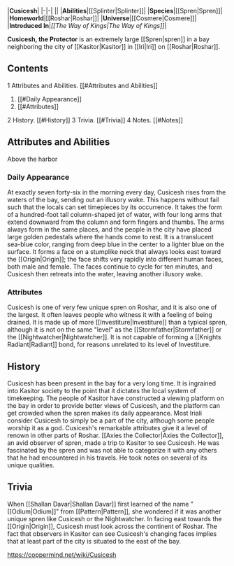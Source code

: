 |**Cusicesh**|
|-|-|
||
|**Abilities**|[[Splinter\|Splinter]]|
|**Species**|[[Spren\|Spren]]|
|**Homeworld**|[[Roshar\|Roshar]]|
|**Universe**|[[Cosmere\|Cosmere]]|
|**Introduced In**|*[[The Way of Kings\|The Way of Kings]]*|

**Cusicesh, the Protector** is an extremely large [[Spren\|spren]] in a bay neighboring the city of [[Kasitor\|Kasitor]] in [[Iri\|Iri]] on [[Roshar\|Roshar]].

## Contents

1 Attributes and Abilities. [[#Attributes and Abilities]] 

1. [[#Daily Appearance]] 
1. [[#Attributes]] 


2 History. [[#History]] 
3 Trivia. [[#Trivia]] 
4 Notes. [[#Notes]] 


## Attributes and Abilities
  Above the harbor
### Daily Appearance
At exactly seven forty-six in the morning every day, Cusicesh rises from the waters of the bay, sending out an illusory wake. This happens without fail such that the locals can set timepieces by its occurrence. It takes the form of a hundred-foot tall column-shaped jet of water, with four long arms that extend downward from the column and form fingers and thumbs. The arms always form in the same places, and the people in the city have placed large golden pedestals where the hands come to rest. It is a translucent sea-blue color, ranging from deep blue in the center to a lighter blue on the surface. It forms a face on a stumplike neck that always looks east toward the [[Origin\|Origin]]; the face shifts very rapidly into different human faces, both male and female. The faces continue to cycle for ten minutes, and Cusicesh then retreats into the water, leaving another illusory wake.

### Attributes
Cusicesh is one of very few unique spren on Roshar, and it is also one of the largest. It often leaves people who witness it with a feeling of being drained. It is made up of more [[Investiture\|Investiture]] than a typical spren, although it is not on the same "level" as the [[Stormfather\|Stormfather]] or the [[Nightwatcher\|Nightwatcher]]. It is not capable of forming a [[Knights Radiant\|Radiant]] bond, for reasons unrelated to its level of Investiture.

## History
Cusicesh has been present in the bay for a very long time. It is ingrained into Kasitor society to the point that it dictates the local system of timekeeping. The people of Kasitor have constructed a viewing platform on the bay in order to provide better views of Cusicesh, and the platform can get crowded when the spren makes its daily appearance. Most Iriali consider Cusicesh to simply be a part of the city, although some people worship it as a god.
Cusicesh's remarkable attributes give it a level of renown in other parts of Roshar. [[Axies the Collector\|Axies the Collector]], an avid observer of spren, made a trip to Kasitor to see Cusicesh. He was fascinated by the spren and was not able to categorize it with any others that he had encountered in his travels. He took notes on several of its unique qualities.

## Trivia
When [[Shallan Davar\|Shallan Davar]] first learned of the name "[[Odium\|Odium]]" from [[Pattern\|Pattern]], she wondered if it was another unique spren like Cusicesh or the Nightwatcher.
In facing east towards the [[Origin\|Origin]], Cusicesh must look across the continent of Roshar. The fact that observers in Kasitor can see Cusicesh's changing faces implies that at least part of the city is situated to the east of the bay.


https://coppermind.net/wiki/Cusicesh